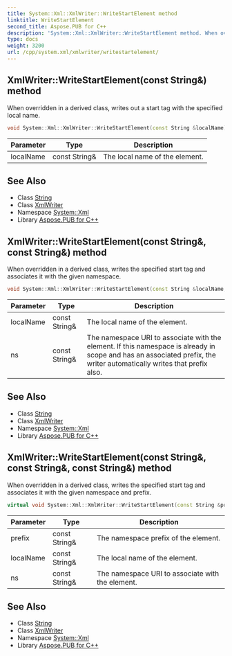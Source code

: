 ```yaml
---
title: System::Xml::XmlWriter::WriteStartElement method
linktitle: WriteStartElement
second_title: Aspose.PUB for C++
description: 'System::Xml::XmlWriter::WriteStartElement method. When overridden in a derived class, writes out a start tag with the specified local name in C++.'
type: docs
weight: 3200
url: /cpp/system.xml/xmlwriter/writestartelement/
---
```

## XmlWriter::WriteStartElement(const String\&) method


When overridden in a derived class, writes out a start tag with the specified local name.

```cpp
void System::Xml::XmlWriter::WriteStartElement(const String &localName)
```


| Parameter | Type | Description |
| --- | --- | --- |
| localName | const String\& | The local name of the element. |

## See Also

* Class [String](../../../system/string/)
* Class [XmlWriter](../)
* Namespace [System::Xml](../../)
* Library [Aspose.PUB for C++](../../../)
## XmlWriter::WriteStartElement(const String\&, const String\&) method


When overridden in a derived class, writes the specified start tag and associates it with the given namespace.

```cpp
void System::Xml::XmlWriter::WriteStartElement(const String &localName, const String &ns)
```


| Parameter | Type | Description |
| --- | --- | --- |
| localName | const String\& | The local name of the element. |
| ns | const String\& | The namespace URI to associate with the element. If this namespace is already in scope and has an associated prefix, the writer automatically writes that prefix also. |

## See Also

* Class [String](../../../system/string/)
* Class [XmlWriter](../)
* Namespace [System::Xml](../../)
* Library [Aspose.PUB for C++](../../../)
## XmlWriter::WriteStartElement(const String\&, const String\&, const String\&) method


When overridden in a derived class, writes the specified start tag and associates it with the given namespace and prefix.

```cpp
virtual void System::Xml::XmlWriter::WriteStartElement(const String &prefix, const String &localName, const String &ns)=0
```


| Parameter | Type | Description |
| --- | --- | --- |
| prefix | const String\& | The namespace prefix of the element. |
| localName | const String\& | The local name of the element. |
| ns | const String\& | The namespace URI to associate with the element. |

## See Also

* Class [String](../../../system/string/)
* Class [XmlWriter](../)
* Namespace [System::Xml](../../)
* Library [Aspose.PUB for C++](../../../)
